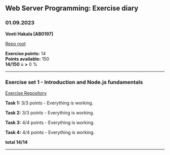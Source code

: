 
## Web Server Programming: Exercise diary

### 01.09.2023

**Veeti Hakala [AB0197]**  

[Repo root](https://gitlab.labranet.jamk.fi/web-server-programming/exercises)

**Exercise points:** 14  
**Points available:** 150  
**14/150 = >** 0 %

-----------------

### Exercise set 1 - Introduction and Node.js fundamentals

[Exercise Repository](https://gitlab.labranet.jamk.fi/web-server-programming/exercises/-/tree/master/Exercise%20set%201%20-%20Intro%2C%20Node%20and%20npm%2C%20tools%2C%20Express%20fundamentals)

**Task 1:** 3/3 points - Everything is working.

**Task 2:** 3/3 points - Everything is working.

**Task 3:** 4/4 points - Everything is working.

**Task 4:** 4/4 points - Everything is working.

**total 14/14**

------------------
